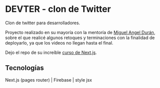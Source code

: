# DEVTER - clon de Twitter

Clon de twitter para desarrolladores.

Proyecto realizado en su mayoría con la mentoría de [Miguel Angel Durán](https://github.com/midudev), sobre el que realicé algunos retoques y terminaciones con la finalidad de deployarlo, ya que los videos no llegan hasta el final.

Dejo el repo de su increíble [curso de Next.js](https://github.com/midudev/curso-nextjs-twitter-clone).

## Tecnologías

Next.js (pages router) | Firebase | style jsx